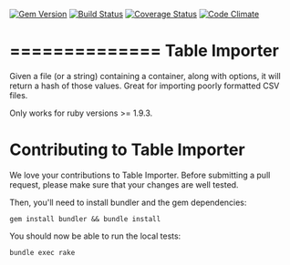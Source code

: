 [![Gem Version](https://badge.fury.io/rb/table_importer.svg)](http://badge.fury.io/rb/table_importer) [![Build Status](https://travis-ci.org/pressdoc/table_importer.svg?branch=master)](https://travis-ci.org/pressdoc/table_importer) [![Coverage Status](https://coveralls.io/repos/pressdoc/table_importer/badge.png?branch=master)](https://coveralls.io/r/pressdoc/table_importer?branch=master) [![Code Climate](https://codeclimate.com/github/pressdoc/table_importer/badges/gpa.svg)](https://codeclimate.com/github/pressdoc/table_importer)

==============
Table Importer
==============

Given a file (or a string) containing a container, along with options, it will return a hash of those values. Great for importing poorly formatted CSV files.

Only works  for ruby versions >= 1.9.3.

# Contributing to Table Importer

We love your contributions to Table Importer. Before submitting a pull request, please make sure that your changes are well tested.

Then, you'll need to install bundler and the gem dependencies:

  `gem install bundler && bundle install`

You should now be able to run the local tests:

  `bundle exec rake`
